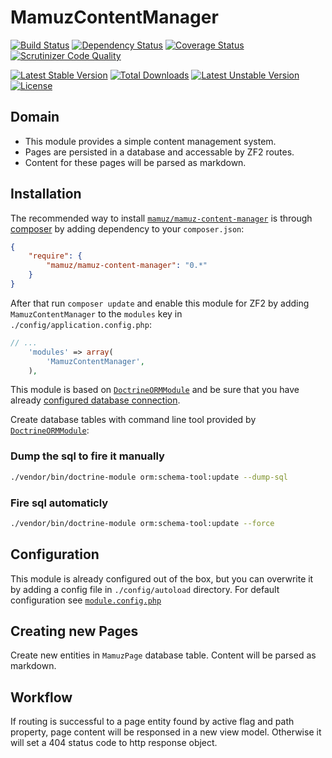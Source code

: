 # MamuzContentManager

[![Build Status](https://travis-ci.org/mamuz/MamuzContentManager.svg?branch=master)](https://travis-ci.org/mamuz/MamuzContentManager)
[![Dependency Status](https://www.versioneye.com/user/projects/538f789246c473958600002c/badge.svg?style=flat)](https://www.versioneye.com/user/projects/538f789246c473958600002c)
[![Coverage Status](https://coveralls.io/repos/mamuz/MamuzContentManager/badge.png?branch=master)](https://coveralls.io/r/mamuz/MamuzContentManager?branch=master)
[![Scrutinizer Code Quality](https://scrutinizer-ci.com/g/mamuz/MamuzContentManager/badges/quality-score.png?b=master)](https://scrutinizer-ci.com/g/mamuz/MamuzContentManager/?branch=master)

[![Latest Stable Version](https://poser.pugx.org/mamuz/mamuz-content-manager/v/stable.svg)](https://packagist.org/packages/mamuz/mamuz-content-manager)
[![Total Downloads](https://poser.pugx.org/mamuz/mamuz-content-manager/downloads.svg)](https://packagist.org/packages/mamuz/mamuz-content-manager)
[![Latest Unstable Version](https://poser.pugx.org/mamuz/mamuz-content-manager/v/unstable.svg)](https://packagist.org/packages/mamuz/mamuz-content-manager)
[![License](https://poser.pugx.org/mamuz/mamuz-content-manager/license.svg)](https://packagist.org/packages/mamuz/mamuz-content-manager)

## Domain

 - This module provides a simple content management system.
 - Pages are persisted in a database and accessable by ZF2 routes.
 - Content for these pages will be parsed as markdown.

## Installation

The recommended way to install
[`mamuz/mamuz-content-manager`](https://packagist.org/packages/mamuz/mamuz-content-manager) is through
[composer](http://getcomposer.org/) by adding dependency to your `composer.json`:

```json
{
    "require": {
        "mamuz/mamuz-content-manager": "0.*"
    }
}
```

After that run `composer update` and enable this module for ZF2 by adding
`MamuzContentManager` to the `modules` key in `./config/application.config.php`:

```php
// ...
    'modules' => array(
        'MamuzContentManager',
    ),
```

This module is based on [`DoctrineORMModule`](https://github.com/doctrine/DoctrineORMModule)
and be sure that you have already [configured database connection](https://github.com/doctrine/DoctrineORMModule).

Create database tables with command line tool provided by
[`DoctrineORMModule`](https://github.com/doctrine/DoctrineORMModule):

### Dump the sql to fire it manually
```sh
./vendor/bin/doctrine-module orm:schema-tool:update --dump-sql
```

### Fire sql automaticly

```sh
./vendor/bin/doctrine-module orm:schema-tool:update --force
```

## Configuration

This module is already configured out of the box, but you can overwrite it by
adding a config file in `./config/autoload` directory.
For default configuration see
[`module.config.php`](https://github.com/mamuz/MamuzContentManager/blob/master/config/module.config.php)

## Creating new Pages

Create new entities in `MamuzPage` database table.
Content will be parsed as markdown.

## Workflow

If routing is successful to a page entity found by active flag and path property,
page content will be responsed in a new view model. Otherwise it will set a 404 status code
to http response object.
